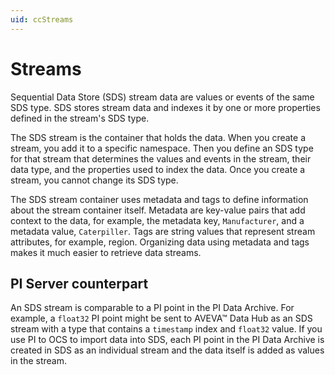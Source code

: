 ```yaml
---
uid: ccStreams
---
```

# Streams

Sequential Data Store (SDS) stream data are values or events of the same SDS type. SDS stores stream data and indexes it by one or more properties defined in the stream's SDS type.

The SDS stream is the container that holds the data. When you create a stream, you add it to a specific namespace. Then you define an SDS type for that stream that determines the values and events in the stream, their data type, and the properties used to index the data. Once you create a stream, you cannot change its SDS type.

The SDS stream container uses metadata and tags to define information about the stream container itself. Metadata are key-value pairs that add context to the data, for example, the metadata key, `Manufacturer`, and a metadata value, `Caterpiller`. Tags are string values that represent stream attributes, for example, region. Organizing data using metadata and tags makes it much easier to retrieve data streams.

## <a name="streams-pi-server"></a>PI Server counterpart

An SDS stream is comparable to a PI point in the PI Data Archive. For example, a `float32` PI point might be sent to AVEVA&trade; Data Hub as an SDS stream with a type that contains a `timestamp` index and `float32` value. If you use PI to OCS to import data into SDS, each PI point in the PI Data Archive is created in SDS as an individual stream and the data itself is added as values in the stream.
